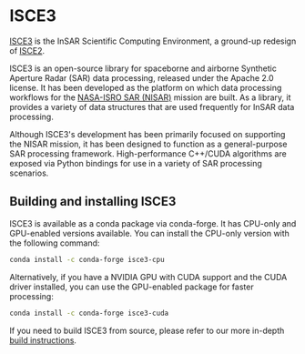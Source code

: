 # ISCE3

[ISCE3](https://github.com/isce-framework/isce3) is the InSAR Scientific Computing Environment, a ground-up redesign of [ISCE2](https://github.com/isce-framework/isce2).

ISCE3 is an open-source library for spaceborne and airborne Synthetic Aperture Radar (SAR) data processing, released under the Apache 2.0 license.
It has been developed as the platform on which data processing workflows for the [NASA-ISRO SAR (NISAR)](https://nisar.jpl.nasa.gov/) mission are built. As a library, it provides a variety of data structures that are used frequently for InSAR data processing.

Although ISCE3's development has been primarily focused on supporting the NISAR mission, it has been designed to function as a general-purpose SAR processing framework. High-performance C++/CUDA algorithms are exposed via Python bindings for use in a variety of SAR processing scenarios.

## Building and installing ISCE3

ISCE3 is available as a conda package via conda-forge. It has CPU-only and GPU-enabled versions available. You can install the CPU-only version with the following command:

```bash
conda install -c conda-forge isce3-cpu
```

Alternatively, if you have a NVIDIA GPU with CUDA support and the CUDA driver installed, you can use the GPU-enabled package for faster processing:

```bash
conda install -c conda-forge isce3-cuda
```

If you need to build ISCE3 from source, please refer to our more in-depth [build instructions](buildinstall.md).

